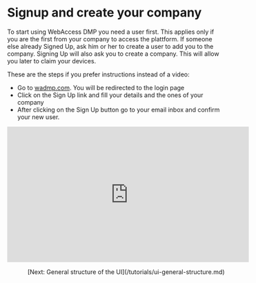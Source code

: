 # Signup and create your company

To start using WebAccess DMP you need a user first. This applies only if you are the first from your company to access the plattform. If someone else already Signed Up, ask him or her to create a user to add you to the company. Signing Up will also ask you to create a company. This will allow you later to claim your devices.

These are the steps if you prefer instructions instead of a video:
- Go to [wadmp.com](https://wadmp.com). You will be redirected to the login page
- Click on the Sign Up link and fill your details and the ones of your company
- After clicking on the Sign Up button go to your email inbox and confirm your new user.

<iframe width="560" height="315" src="https://www.youtube.com/embed/U-ygZt2cTcQ" frameborder="0" allow="accelerometer; autoplay; encrypted-media; gyroscope; picture-in-picture" allowfullscreen></iframe>

<p align='right'>[Next: General structure of the UI](/tutorials/ui-general-structure.md)</p>